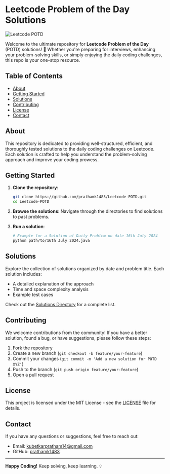 # Leetcode Problem of the Day Solutions

![Leetcode POTD](https://img.shields.io/badge/Leetcode-POTD-orange)

Welcome to the ultimate repository for **Leetcode Problem of the Day** (POTD) solutions! 🚀 Whether you're preparing for interviews, enhancing your problem-solving skills, or simply enjoying the daily coding challenges, this repo is your one-stop resource.

## Table of Contents

- [About](#about)
- [Getting Started](#getting-started)
- [Solutions](#solutions)
- [Contributing](#contributing)
- [License](#license)
- [Contact](#contact)

## About

This repository is dedicated to providing well-structured, efficient, and thoroughly tested solutions to the daily coding challenges on Leetcode. Each solution is crafted to help you understand the problem-solving approach and improve your coding prowess.

## Getting Started

1. **Clone the repository**:
    ```bash
    git clone https://github.com/prathamk1483/Leetcode-POTD.git
    cd Leetcode-POTD
    ```

2. **Browse the solutions**: Navigate through the directories to find solutions to past problems.

3. **Run a solution**:
    ```bash
    # Example for a Solution of Daily Problem on date 16th July 2024
    python path/to/16th July 2024.java
    ```

## Solutions

Explore the collection of solutions organized by date and problem title. Each solution includes:
- A detailed explanation of the approach
- Time and space complexity analysis
- Example test cases

Check out the [Solutions Directory](./solutions) for a complete list.

## Contributing

We welcome contributions from the community! If you have a better solution, found a bug, or have suggestions, please follow these steps:

1. Fork the repository
2. Create a new branch (`git checkout -b feature/your-feature`)
3. Commit your changes (`git commit -m 'Add a new solution for POTD XYZ'`)
4. Push to the branch (`git push origin feature/your-feature`)
5. Open a pull request

## License

This project is licensed under the MIT License - see the [LICENSE](LICENSE) file for details.

## Contact

If you have any questions or suggestions, feel free to reach out:

- Email: [kubetkarpratham14@gmail.com](mailto:kubetkarpratham14@gmail.com)
- GitHub: [prathamk1483](https://github.com/prathamk1483)

---

**Happy Coding!** Keep solving, keep learning. 💡
